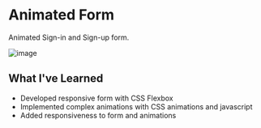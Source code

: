 # Animated Form

Animated Sign-in and Sign-up form. 

![image](https://user-images.githubusercontent.com/12193814/84227417-c55bfb00-aaba-11ea-9261-1de119d936b1.png)

## What I've Learned
- Developed responsive form with CSS Flexbox
- Implemented complex animations with CSS animations and javascript
- Added responsiveness to form and animations
